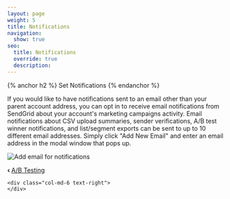 ```yaml
---
layout: page
weight: 5
title: Notifications
navigation:
  show: true
seo:
  title: Notifications
  override: true
  description:
---
```


{% anchor h2 %}
Set Notifications
{% endanchor %}

If you would like to have notifications sent to an email other than your parent account address, you can opt in to receive email notifications from SendGrid about your account's marketing campaigns activity.  Email notifications about CSV upload summaries, sender verifications, A/B test winner notifications, and list/segment exports can be sent to up to 10 different email addresses. Simply click "Add New Email" and enter an email address in the modal window that pops up.

![]({{root_url}}/images/marketing_campaigns_notifications.png "Add email for notifications")

<div class="row">
    <div class="col-md-6 text-left">
        <strong>&lsaquo;&nbsp;</strong><a href="{{root_url}}/User_Guide/Marketing_Campaigns/a_b_testing.html">A/B Testing</a>
    </div>

    <div class="col-md-6 text-right">
    </div>
</div>
